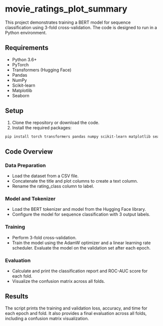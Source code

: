 # movie_ratings_plot_summary

This project demonstrates training a BERT model for sequence classification using 3-fold cross-validation. The code is designed to run in a Python environment.

## Requirements

- Python 3.6+
- PyTorch
- Transformers (Hugging Face)
- Pandas
- NumPy
- Scikit-learn
- Matplotlib
- Seaborn

## Setup

1. Clone the repository or download the code.
2. Install the required packages:

```sh
pip install torch transformers pandas numpy scikit-learn matplotlib seaborn
```

## Code Overview
### Data Preparation
- Load the dataset from a CSV file.
- Concatenate the title and plot columns to create a text column.
- Rename the rating_class column to label.
### Model and Tokenizer
- Load the BERT tokenizer and model from the Hugging Face library.
- Configure the model for sequence classification with 3 output labels.
### Training
- Perform 3-fold cross-validation.
- Train the model using the AdamW optimizer and a linear learning rate scheduler.
Evaluate the model on the validation set after each epoch.
### Evaluation
- Calculate and print the classification report and ROC-AUC score for each fold.
- Visualize the confusion matrix across all folds.
## Results
The script prints the training and validation loss, accuracy, and time for each epoch and fold. It also provides a final evaluation across all folds, including a confusion matrix visualization.